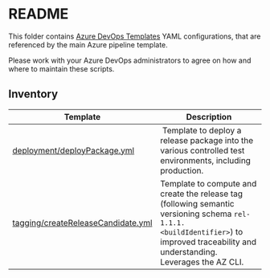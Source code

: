 # README

This folder contains [Azure DevOps Templates](https://learn.microsoft.com/en-us/azure/devops/pipelines/process/templates?view=azure-devops&pivots=templates-includes) YAML configurations, that are referenced by the main Azure pipeline template. 

Please work with your Azure DevOps administrators to agree on how and where to maintain these scripts.

## Inventory

Template | Description
--- | ---
[deployment/deployPackage.yml](deployment/deployReleasePackage.yml) | Template to deploy a release package into the various controlled test environments, including production.
[tagging/createReleaseCandidate.yml](tagging/createReleaseCandidate.yml) | Template to compute and create the release tag (following semantic versioning schema `rel-1.1.1.<buildIdentifier>`) to improved traceability and understanding. Leverages the AZ CLI.